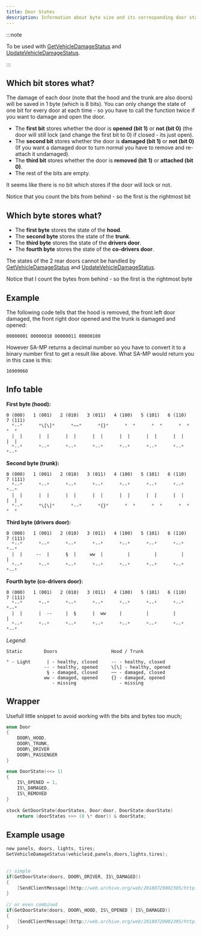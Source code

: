 ```yaml
---
title: Door States
description: Information about byte size and its corresponding door state bits.
---
```


:::note

To be used with [GetVehicleDamageStatus](../functions/GetVehicleDamageStatus) and [UpdateVehicleDamageStatus](../functions/UpdateVehicleDamageStatus).

:::

## Which bit stores what?

The damage of each door (note that the hood and the trunk are also doors) will be saved in 1 byte (which is 8 bits). You can only change the state of one bit for every door at each time - so you have to call the function twice if you want to damage and open the door.

- The **first bit** stores whether the door is **opened (bit 1)** or **not (bit 0)** (the door will still lock (and change the first bit to 0) if closed - its just open).
- The **second bit** stores whether the door is **damaged (bit 1)** or **not (bit 0)** (If you want a damaged door to turn normal you have to remove and re-attach it undamaged).
- The **third bit** stores whether the door is **removed (bit 1)** or **attached (bit 0)**.
- The rest of the bits are empty.

It seems like there is no bit which stores if the door will lock or not.

Notice that you count the bits from behind - so the first is the rightmost bit

## Which byte stores what?

- The **first byte** stores the state of the **hood**.
- The **second byte** stores the state of the **trunk**.
- The **third byte** stores the state of the **drivers door**.
- The **fourth byte** stores the state of the **co-drivers door**.

The states of the 2 rear doors cannot be handled by [GetVehicleDamageStatus](/web/20180729002305/http://wiki.sa-mp.com/wiki/GetVehicleDamageStatus "GetVehicleDamageStatus") and [UpdateVehicleDamageStatus](/web/20180729002305/http://wiki.sa-mp.com/wiki/UpdateVehicleDamageStatus "UpdateVehicleDamageStatus").

Notice that I count the bytes from behind - so the first is the rightmost byte

## Example

The following code tells that the hood is removed, the front left door damaged, the front right door opened and the trunk is damaged and opened:

`00000001 00000010 00000011 00000100`

However SA-MP returns a decimal number so you have to convert it to a binary number first to get a result like above. What SA-MP would return you in this case is this:

`16909060`

## Info table

**First byte (hood):**

```
0 (000)   1 (001)   2 (010)   3 (011)   4 (100)   5 (101)   6 (110)   7 (111)
  °--°      °\[\]°      °~~°      °{}°      °  °      °  °      °  °      °  °
  |  |      |  |      |  |      |  |      |  |      |  |      |  |      |  |
  °--°      °--°      °--°      °--°      °--°      °--°      °--°      °--°
```

**Second byte (trunk):**

```
0 (000)   1 (001)   2 (010)   3 (011)   4 (100)   5 (101)   6 (110)   7 (111)
  °--°      °--°      °--°      °--°      °--°      °--°      °--°      °--°
  |  |      |  |      |  |      |  |      |  |      |  |      |  |      |  |
  °--°      °\[\]°      °--°      °{}°      °  °      °  °      °  °      °  °
```

**Third byte (drivers door):**

```
0 (000)   1 (001)   2 (010)   3 (011)   4 (100)   5 (101)   6 (110)   7 (111)
  °--°      °--°      °--°      °--°      °--°      °--°      °--°      °--°
  |  |     --  |      §  |     ww  |         |         |         |         |
  °--°      °--°      °--°      °--°      °--°      °--°      °--°      °--°
```

**Fourth byte (co-drivers door):**

```
0 (000)   1 (001)   2 (010)   3 (011)   4 (100)   5 (101)   6 (110)   7 (111)
  °--°      °--°      °--°      °--°      °--°      °--°      °--°      °--°
  |  |      |  --     |  §      |  ww     |         |         |         |
  °--°      °--°      °--°      °--°      °--°      °--°      °--°      °--°
```

_Legend:_

```
Static        Doors                    Hood / Trunk

° - Light      | - healthy, closed     -- - healthy, closed
              -- - healthy, opened     \[\] - healthy, opened
               § - damaged, closed     ~~ - damaged, closed
              ww - damaged, opened     {} - damaged, opened
                 - missing                - missing
```

## Wrapper

Usefull little snippet to avoid working with the bits and bytes too much;

```c
enum Door
{
	DOOR\_HOOD,
	DOOR\_TRUNK,
	DOOR\_DRIVER
	DOOR\_PASSENGER
}

enum DoorState(<<= 1)
{
	IS\_OPENED = 1,
	IS\_DAMAGED,
	IS\_REMOVED
}
 
stock GetDoorState(doorStates, Door:door, DoorState:doorState)
	return (doorStates >>> (8 \* door)) & doorState;
```

## Example usage

```c
new panels, doors, lights, tires;
GetVehicleDamageStatus(vehicleid,panels,doors,lights,tires);
 
 
// simple
if(GetDoorState(doors, DOOR\_DRIVER, IS\_DAMAGED))
{
    [SendClientMessage](http://web.archive.org/web/20180729002305/http://wiki.sa-mp.com/wiki/SendClientMessage)(playerid, \-1, "The driver door of your vehicle is damaged!");
}
 
// or even combined
if(GetDoorState(doors, DOOR\_HOOD, IS\_OPENED | IS\_DAMAGED))
{
    [SendClientMessage](http://web.archive.org/web/20180729002305/http://wiki.sa-mp.com/wiki/SendClientMessage)(playerid, \-1, "The hood of your vehicle is both opened and damaged!");
}
```
